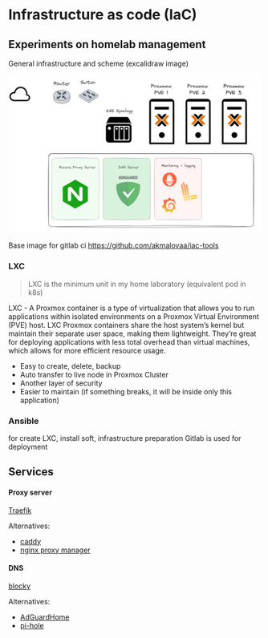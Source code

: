 # Infrastructure as code (IaC)

## Experiments on homelab management

General infrastructure and scheme (excalidraw image)

![scheme](./.images/scheme.excalidraw.png)

Base image for gitlab ci https://github.com/akmalovaa/iac-tools

### LXC

> LXC  is the minimum unit in my home laboratory (equivalent pod in k8s)

LXC - A Proxmox container is a type of virtualization that allows you to run applications within isolated environments on a Proxmox Virtual Environment (PVE) host. LXC Proxmox containers share the host system’s kernel but maintain their separate user space, making them lightweight. They’re great for deploying applications with less total overhead than virtual machines, which allows for more efficient resource usage.

- Easy to create, delete, backup
- Auto transfer to live node in Proxmox Cluster
- Another layer of security
- Easier to maintain (if something breaks, it will be inside only this application)

### Ansible

for create LXC, install soft, infrastructure preparation
Gitlab is used for deployment

## Services

#### Proxy server

[Traefik](https://github.com/traefik/traefik) 

Alternatives:
- [caddy](https://github.com/caddyserver/caddy)
- [nginx proxy manager](https://github.com/NginxProxyManager/nginx-proxy-manager)

#### DNS

[blocky](https://github.com/0xERR0R/blocky)

Alternatives:
- [AdGuardHome](https://github.com/AdguardTeam/AdGuardHome)
- [pi-hole](https://github.com/pi-hole/pi-hole)